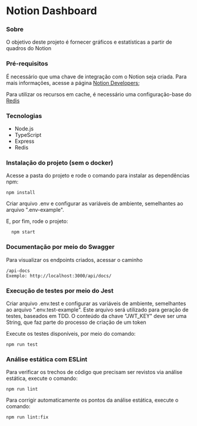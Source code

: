# Notion Dashboard

### Sobre

O objetivo deste projeto é fornecer gráficos e estatísticas a partir de quadros do Notion

### Pré-requisitos

É necessário que uma chave de integração com o Notion seja criada. Para mais informações, acesse a página
[Notion Developers](https://developers.notion.com/docs/getting-started);

Para utilizar os recursos em cache, é necessário uma configuração-base do [Redis](https://redis.io/)

### Tecnologias

- Node.js
- TypeScript
- Express
- Redis

### Instalação do projeto (sem o docker)

Acesse a pasta do projeto e rode o comando para instalar as dependências npm:

    npm install

Criar arquivo .env e configurar as variáveis de ambiente, semelhantes ao arquivo ".env-example".

E, por fim, rode o projeto:

```
  npm start
```

### Documentação por meio do Swagger

Para visualizar os endpoints criados, acessar o caminho

    /api-docs
    Exemplo: http://localhost:3000/api/docs/

### Execução de testes por meio do Jest

Criar arquivo .env.test e configurar as variáveis de ambiente, semelhantes ao arquivo ".env.test-example". Este arquivo será utilizado para geração de testes, baseados em TDD. O conteúdo da chave "JWT_KEY" deve ser uma String, que faz parte do processo de criação de um token

Execute os testes disponíveis, por meio do comando:

    npm run test

### Análise estática com ESLint

Para verificar os trechos de código que precisam ser revistos via análise estática, execute o comando:

    npm run lint

Para corrigir automaticamente os pontos da análise estática, execute o comando:

    npm run lint:fix
